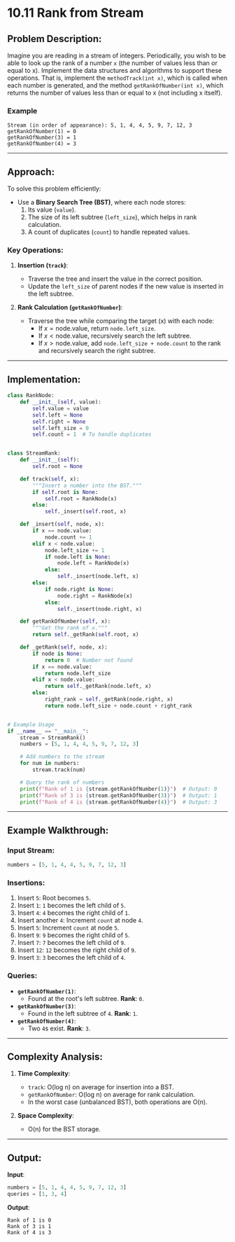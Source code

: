 # 10.11 Rank from Stream

## Problem Description:
Imagine you are reading in a stream of integers. Periodically, you wish to be able to look up the rank of a number `x` (the number of values less than or equal to x). Implement the data structures and algorithms to support these operations. That is, implement the `methodTrack(int x)`, which is called when each number is generated, and the method `getRankOfNumber(int x)`, which returns the number of values less than or equal to x (not including x itself).

### Example

```
Stream (in order of appearance): 5, 1, 4, 4, 5, 9, 7, 12, 3
getRankOfNumber(1) = 0
getRankOfNumber(3) = 1
getRankOfNumber(4) = 3
```

---

## Approach:
To solve this problem efficiently:
- Use a **Binary Search Tree (BST)**, where each node stores:
  1. Its value (`value`).
  2. The size of its left subtree (`left_size`), which helps in rank calculation.
  3. A count of duplicates (`count`) to handle repeated values.

### Key Operations:
1. **Insertion (`track`)**:
   - Traverse the tree and insert the value in the correct position.
   - Update the `left_size` of parent nodes if the new value is inserted in the left subtree.

2. **Rank Calculation (`getRankOfNumber`)**:
   - Traverse the tree while comparing the target \(x\) with each node:
     - If $`x = \text{node.value}`$, return `node.left_size`.
     - If $`x < \text{node.value}`$, recursively search the left subtree.
     - If $`x > \text{node.value}`$, add `node.left_size + node.count` to the rank and recursively search the right subtree.

---

## Implementation:

```python
class RankNode:
    def __init__(self, value):
        self.value = value
        self.left = None
        self.right = None
        self.left_size = 0
        self.count = 1  # To handle duplicates


class StreamRank:
    def __init__(self):
        self.root = None

    def track(self, x):
        """Insert a number into the BST."""
        if self.root is None:
            self.root = RankNode(x)
        else:
            self._insert(self.root, x)

    def _insert(self, node, x):
        if x == node.value:
            node.count += 1
        elif x < node.value:
            node.left_size += 1
            if node.left is None:
                node.left = RankNode(x)
            else:
                self._insert(node.left, x)
        else:
            if node.right is None:
                node.right = RankNode(x)
            else:
                self._insert(node.right, x)

    def getRankOfNumber(self, x):
        """Get the rank of x."""
        return self._getRank(self.root, x)

    def _getRank(self, node, x):
        if node is None:
            return 0  # Number not found
        if x == node.value:
            return node.left_size
        elif x < node.value:
            return self._getRank(node.left, x)
        else:
            right_rank = self._getRank(node.right, x)
            return node.left_size + node.count + right_rank


# Example Usage
if __name__ == "__main__":
    stream = StreamRank()
    numbers = [5, 1, 4, 4, 5, 9, 7, 12, 3]

    # Add numbers to the stream
    for num in numbers:
        stream.track(num)

    # Query the rank of numbers
    print(f"Rank of 1 is {stream.getRankOfNumber(1)}")  # Output: 0
    print(f"Rank of 3 is {stream.getRankOfNumber(3)}")  # Output: 1
    print(f"Rank of 4 is {stream.getRankOfNumber(4)}")  # Output: 3
```

---

## Example Walkthrough:

### Input Stream:
```python
numbers = [5, 1, 4, 4, 5, 9, 7, 12, 3]
```

### Insertions:
1. Insert `5`: Root becomes `5`.
2. Insert `1`: `1` becomes the left child of `5`.
3. Insert `4`: `4` becomes the right child of `1`.
4. Insert another `4`: Increment `count` at node `4`.
5. Insert `5`: Increment `count` at node `5`.
6. Insert `9`: `9` becomes the right child of `5`.
7. Insert `7`: `7` becomes the left child of `9`.
8. Insert `12`: `12` becomes the right child of `9`.
9. Insert `3`: `3` becomes the left child of `4`.

### Queries:
- **`getRankOfNumber(1)`**:
  - Found at the root's left subtree. **Rank**: `0`.
- **`getRankOfNumber(3)`**:
  - Found in the left subtree of `4`. **Rank**: `1`.
- **`getRankOfNumber(4)`**:
  - Two `4`s exist. **Rank**: `3`.

---

## Complexity Analysis:

1. **Time Complexity**:
   - `track`: O(log n) on average for insertion into a BST.
   - `getRankOfNumber`: O(log n) on average for rank calculation.
   - In the worst case (unbalanced BST), both operations are O(n).

2. **Space Complexity**:
   - O(n) for the BST storage.

---

## Output:

**Input**:
```python
numbers = [5, 1, 4, 4, 5, 9, 7, 12, 3]
queries = [1, 3, 4]
```

**Output**:
```plaintext
Rank of 1 is 0
Rank of 3 is 1
Rank of 4 is 3
```
